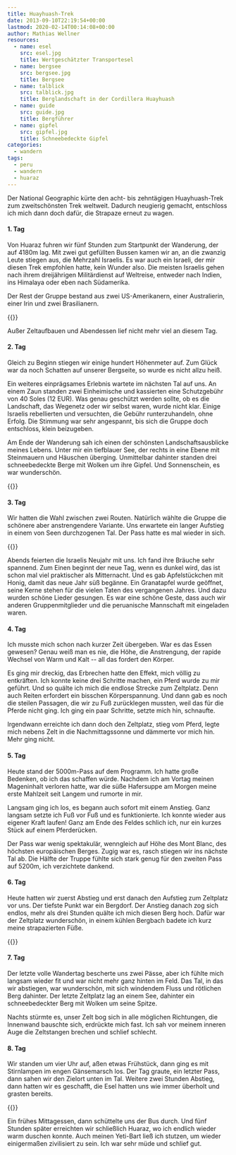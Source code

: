 ```yaml
---
title: Huayhuash-Trek
date: 2013-09-10T22:19:54+00:00
lastmod: 2020-02-14T00:14:08+00:00
author: Mathias Wellner
resources:
  - name: esel
    src: esel.jpg
    title: Wertgeschätzter Transportesel
  - name: bergsee
    src: bergsee.jpg
    title: Bergsee
  - name: talblick
    src: talblick.jpg
    title: Berglandschaft in der Cordillera Huayhuash
  - name: guide
    src: guide.jpg
    title: Bergführer
  - name: gipfel
    src: gipfel.jpg
    title: Schneebedeckte Gipfel
categories:
  - wandern
tags:
  - peru
  - wandern
  - huaraz
---
```

Der National Geographic kürte den acht- bis zehntägigen Huayhuash-Trek zum zweitschönsten Trek weltweit. Dadurch neugierig gemacht, entschloss ich mich dann doch dafür, die Strapaze erneut zu wagen. 

#### 1. Tag

Von Huaraz fuhren wir fünf Stunden zum Startpunkt der Wanderung, der auf 4180m lag. Mit zwei gut gefüllten Bussen kamen wir an, an die zwanzig Leute stiegen aus, die Mehrzahl Israelis. Es war auch ein Israeli, der mir diesen Trek empfohlen hatte, kein Wunder also. Die meisten Israelis gehen nach ihrem dreijährigen Militärdienst auf Weltreise, entweder nach Indien, ins Himalaya oder eben nach Südamerika. 

Der Rest der Gruppe bestand aus zwei US-Amerikanern, einer Australierin, einer Irin und zwei Brasilianern.

{{<responsive-image name="guide">}}

Außer Zeltaufbauen und Abendessen lief nicht mehr viel an diesem Tag. 

#### 2. Tag

Gleich zu Beginn stiegen wir einige hundert Höhenmeter auf. Zum Glück war da noch Schatten auf unserer Bergseite, so wurde es nicht allzu heiß. 

Ein weiteres einprägsames Erlebnis wartete im nächsten Tal auf uns. An einem Zaun standen zwei Einheimische und kassierten eine Schutzgebühr von 40 Soles (12 EUR). Was genau geschützt werden sollte, ob es die Landschaft, das Wegenetz oder wir selbst waren, wurde nicht klar. Einige Israelis rebellierten und versuchten, die Gebühr runterzuhandeln, ohne Erfolg. Die Stimmung war sehr angespannt, bis sich die Gruppe doch entschloss, klein beizugeben. 

Am Ende der Wanderung sah ich einen der schönsten Landschaftsausblicke meines Lebens. Unter mir ein tiefblauer See, der rechts in eine Ebene mit Steinmauern und Häuschen überging. Unmittelbar dahinter standen drei schneebedeckte Berge mit Wolken um ihre Gipfel. Und Sonnenschein, es war wunderschön.

{{<responsive-image name="gipfel">}}

#### 3. Tag

Wir hatten die Wahl zwischen zwei Routen. Natürlich wählte die Gruppe die schönere aber anstrengendere Variante. Uns erwartete ein langer Aufstieg in einem von Seen durchzogenen Tal. Der Pass hatte es mal wieder in sich. 

{{<responsive-image name="bergsee">}}

Abends feierten die Israelis Neujahr mit uns. Ich fand ihre Bräuche sehr spannend. Zum Einen beginnt der neue Tag, wenn es dunkel wird, das ist schon mal viel praktischer als Mitternacht. Und es gab Apfelstückchen mit Honig, damit das neue Jahr süß begänne. Ein Granatapfel wurde geöffnet, seine Kerne stehen für die vielen Taten des vergangenen Jahres. Und dazu wurden schöne Lieder gesungen. Es war eine schöne Geste, dass auch wir anderen Gruppenmitglieder und die peruanische Mannschaft mit eingeladen waren. 

#### 4. Tag

Ich musste mich schon nach kurzer Zeit übergeben. War es das Essen gewesen? Genau weiß man es nie, die Höhe, die Anstrengung, der rapide Wechsel von Warm und Kalt -- all das fordert den Körper. 

Es ging mir dreckig, das Erbrechen hatte den Effekt, mich völlig zu entkräften. Ich konnte keine drei Schritte machen, ein Pferd wurde zu mir geführt. Und so quälte ich mich die endlose Strecke zum Zeltplatz. Denn auch Reiten erfordert ein bisschen Körperspannung. Und dann gab es noch die steilen Passagen, die wir zu Fuß zurücklegen mussten, weil das für die Pferde nicht ging. Ich ging ein paar Schritte, setzte mich hin, schnaufte. 

Irgendwann erreichte ich dann doch den Zeltplatz, stieg vom Pferd, legte mich nebens Zelt in die Nachmittagssonne und dämmerte vor mich hin. Mehr ging nicht. 

#### 5. Tag

Heute stand der 5000m-Pass auf dem Programm. Ich hatte große Bedenken, ob ich das schaffen würde. Nachdem ich am Vortag meinen Mageninhalt verloren hatte, war die süße Hafersuppe am Morgen meine erste Mahlzeit seit Langem und rumorte in mir. 

Langsam ging ich los, es begann auch sofort mit einem Anstieg. Ganz langsam setzte ich Fuß vor Fuß und es funktionierte. Ich konnte wieder aus eigener Kraft laufen! Ganz am Ende des Feldes schlich ich, nur ein kurzes Stück auf einem Pferderücken. 

Der Pass war wenig spektakulär, wenngleich auf Höhe des Mont Blanc, des höchsten europäischen Berges. Zugig war es, rasch stiegen wir ins nächste Tal ab. Die Hälfte der Truppe fühlte sich stark genug für den zweiten Pass auf 5200m, ich verzichtete dankend. 

#### 6. Tag

Heute hatten wir zuerst Abstieg und erst danach den Aufstieg zum Zeltplatz vor uns. Der tiefste Punkt war ein Bergdorf. Der Anstieg danach zog sich endlos, mehr als drei Stunden quälte ich mich diesen Berg hoch. Dafür war der Zeltplatz wunderschön, in einem kühlen Bergbach badete ich kurz meine strapazierten Füße. 

{{<responsive-image name="esel">}}

#### 7. Tag

Der letzte volle Wandertag bescherte uns zwei Pässe, aber ich fühlte mich langsam wieder fit und war nicht mehr ganz hinten im Feld. Das Tal, in das wir abstiegen, war wunderschön, mit sich windendem Fluss und rötlichen Berg dahinter. Der letzte Zeltplatz lag an einem See, dahinter ein schneebedeckter Berg mit Wolken um seine Spitze. 

Nachts stürmte es, unser Zelt bog sich in alle möglichen Richtungen, die Innenwand bauschte sich, erdrückte mich fast. Ich sah vor meinem inneren Auge die Zeltstangen brechen und schlief schlecht.

#### 8. Tag

Wir standen um vier Uhr auf, aßen etwas Frühstück, dann ging es mit Stirnlampen im engen Gänsemarsch los. Der Tag graute, ein letzter Pass, dann sahen wir den Zielort unten im Tal. Weitere zwei Stunden Abstieg, dann hatten wir es geschafft, die Esel hatten uns wie immer überholt und grasten bereits. 

{{<responsive-image name="talblick">}}

Ein frühes Mittagessen, dann schüttelte uns der Bus durch. Und fünf Stunden später erreichten wir schließlich Huaraz, wo ich endlich wieder warm duschen konnte. Auch meinen Yeti-Bart ließ ich stutzen, um wieder einigermaßen zivilisiert zu sein. Ich war sehr müde und schlief gut.